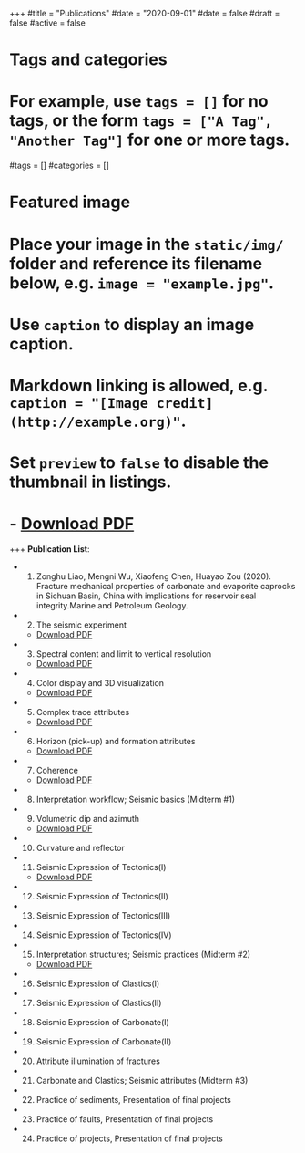 +++
#title = "Publications"
#date = "2020-09-01"
#date = false
#draft = false
#active = false

# Tags and categories
# For example, use `tags = []` for no tags, or the form `tags = ["A Tag", "Another Tag"]` for one or more tags.
#tags = []
#categories = []

# Featured image
# Place your image in the `static/img/` folder and reference its filename below, e.g. `image = "example.jpg"`.
# Use `caption` to display an image caption.
#   Markdown linking is allowed, e.g. `caption = "[Image credit](http://example.org)"`.
# Set `preview` to `false` to disable the thumbnail in listings.
#    - <a href="../Lecture 1. Introduction.pdf">Download PDF</a>


+++
__Publication List__:

- 1. Zonghu Liao, Mengni Wu, Xiaofeng Chen, Huayao Zou (2020). Fracture mechanical properties of carbonate and evaporite caprocks in Sichuan Basin, China with implications for reservoir seal integrity.Marine and Petroleum Geology.
- 2. The seismic experiment
    - <a href="../Lecture 2. The seismic experiment.pdf">Download PDF</a>
- 3. Spectral content and limit to vertical resolution
    - <a href="../Lecture 3 - Spectral content.pdf">Download PDF</a>
- 4. Color display and 3D visualization
    - <a href="../Lecture 4. Color Display and 3D Visualization.pdf">Download PDF</a>
- 5. Complex trace attributes
    - <a href="../Lecture 5. Complex trace attributes.pdf">Download PDF</a>
- 6. Horizon (pick-up) and formation attributes
    - <a href="../Lecture 6-7. Horizon and formation attributes I,II.pdf">Download PDF</a>
- 7. Coherence
    - <a href="../Lecture 7. Coherence_w_voice_over.pdf">Download PDF</a>
- 8. Interpretation workflow; Seismic basics (Midterm #1)
- 9. Volumetric dip and azimuth
    - <a href="../Lecture 9. Volumetric dip and azimuth_w_voice_over2.pdf">Download PDF</a>
- 10. Curvature and reflector
- 11. Seismic Expression of Tectonics(Ⅰ)
    - <a href="../Lecture 11. Curvature, reflector rotation, and reflector convergence.pdf">Download PDF</a>
- 12. Seismic Expression of Tectonics(Ⅱ)
- 13. Seismic Expression of Tectonics(Ⅲ)   
- 14. Seismic Expression of Tectonics(Ⅳ)   
- 15. Interpretation structures; Seismic practices (Midterm #2)
    - <a href="../Lecture 12-15. Attribute expression of tectonic deformation.pdf">Download PDF</a>
- 16. Seismic Expression of Clastics(Ⅰ)
- 17. Seismic Expression of Clastics(Ⅱ)
- 18. Seismic Expression of Carbonate(Ⅰ)
- 19. Seismic Expression of Carbonate(Ⅱ)
- 20. Attribute illumination of fractures 
- 21. Carbonate and Clastics; Seismic attributes (Midterm #3)
- 22. Practice of sediments, Presentation of final projects 
- 23. Practice of faults, Presentation of final projects
- 24. Practice of projects, Presentation of final projects


